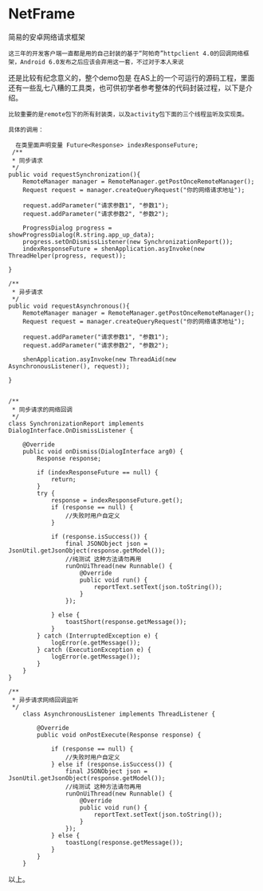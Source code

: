 # NetFrame
简易的安卓网络请求框架

    这三年的开发客户端一直都是用的自己封装的基于“阿帕奇”httpclient 4.0的回调网络框架，Android 6.0发布之后应该会弃用这一套，不过对于本人来说
还是比较有纪念意义的，整个demo包是 在AS上的一个可运行的源码工程，里面还有一些乱七八糟的工具类，也可供初学者参考整体的代码封装过程，以下是介绍。


    比较重要的是remote包下的所有封装类，以及activity包下面的三个线程监听及实现类。
    
    具体的调用：
    
      在类里面声明变量 Future<Response> indexResponseFuture;
     /**          
     * 同步请求
     */
    public void requestSynchronization(){
        RemoteManager manager = RemoteManager.getPostOnceRemoteManager();
        Request request = manager.createQueryRequest("你的网络请求地址");

        request.addParameter("请求参数1", "参数1");
        request.addParameter("请求参数2", "参数2");

        ProgressDialog progress = showProgressDialog(R.string.app_up_data);
        progress.setOnDismissListener(new SynchronizationReport());
        indexResponseFuture = shenApplication.asyInvoke(new ThreadHelper(progress, request));

    }

    /**
     * 异步请求
     */
    public void requestAsynchronous(){
        RemoteManager manager = RemoteManager.getPostOnceRemoteManager();
        Request request = manager.createQueryRequest("你的网络请求地址");

        request.addParameter("请求参数1", "参数1");
        request.addParameter("请求参数2", "参数2");

        shenApplication.asyInvoke(new ThreadAid(new AsynchronousListener(), request));

    }


    /**
     * 同步请求的网络回调
     */
    class SynchronizationReport implements DialogInterface.OnDismissListener {

        @Override
        public void onDismiss(DialogInterface arg0) {
            Response response;

            if (indexResponseFuture == null) {
                return;
            }
            try {
                response = indexResponseFuture.get();
                if (response == null) {
                    //失败时用户自定义
                }

                if (response.isSuccess()) {
                    final JSONObject json = JsonUtil.getJsonObject(response.getModel());
                    //纯测试 这种方法请勿再用
                    runOnUiThread(new Runnable() {
                        @Override
                        public void run() {
                            reportText.setText(json.toString());
                        }
                    });

                } else {
                    toastShort(response.getMessage());
                }
            } catch (InterruptedException e) {
                logError(e.getMessage());
            } catch (ExecutionException e) {
                logError(e.getMessage());
            }
        }
    }

    /**
     * 异步请求网络回调监听
     */
        class AsynchronousListener implements ThreadListener {

            @Override
            public void onPostExecute(Response response) {

                if (response == null) {
                    //失败时用户自定义
                } else if (response.isSuccess()) {
                    final JSONObject json = JsonUtil.getJsonObject(response.getModel());
                    //纯测试 这种方法请勿再用
                    runOnUiThread(new Runnable() {
                        @Override
                        public void run() {
                            reportText.setText(json.toString());
                        }
                    });
                } else {
                    toastLong(response.getMessage());
                }
            }
        }
        
        
  
  以上。
